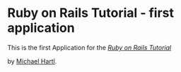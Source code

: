 # Ruby on Rails Tutorial - first application


This is the first Application for the
[*Ruby on Rails Tutorial*](http://railstutorial.org/)

by [Michael Hartl](http://michaelhartl.com/).
